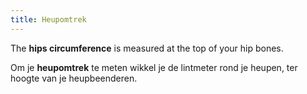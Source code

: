```yaml
---
title: Heupomtrek
---
```


The **hips circumference** is measured at the top of your hip bones.

Om je **heupomtrek** te meten wikkel je de lintmeter rond je heupen, ter hoogte van je heupbeenderen.
